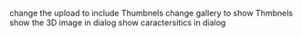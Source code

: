 change the upload to include Thumbnels
change gallery to show Thmbnels
show the 3D image in dialog
show caractersitics in dialog
